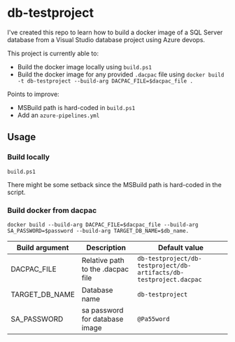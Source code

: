 # db-testproject

I've created this repo to learn how to build a docker image of a SQL Server database from a Visual Studio database project using Azure devops.

This project is currently able to:
- Build the docker image locally using `build.ps1`
- Build the docker image for any provided `.dacpac` file using `docker build -t db-testproject --build-arg DACPAC_FILE=$dacpac_file .`

Points to improve:
- MSBuild path is hard-coded in `build.ps1`
- Add an `azure-pipelines.yml`

## Usage
### Build locally
```build.ps1```

There might be some setback since the MSBuild path is hard-coded in the script.

### Build docker from dacpac
````docker build --build-arg DACPAC_FILE=$dacpac_file --build-arg SA_PASSWORD=$password --build-arg TARGET_DB_NAME=$db_name.````

| Build argument | Description | Default value |
|----------------|-------------|---------------|
| DACPAC_FILE    | Relative path to the .dacpac file | `db-testproject/db-testproject/db-artifacts/db-testproject.dacpac` |
| TARGET_DB_NAME | Database name | `db-testproject` |
| SA_PASSWORD    | sa password for database image | `@Pa55word` |
